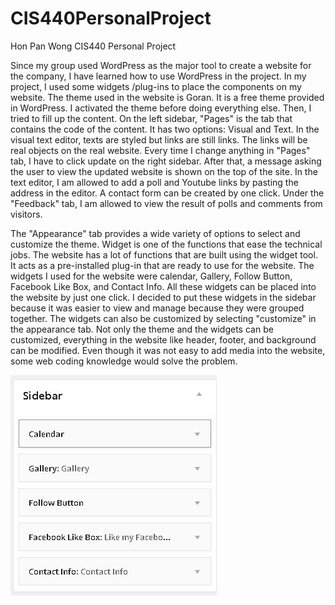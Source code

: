 CIS440PersonalProject
=====================
Hon Pan Wong
CIS440 Personal Project

Since my group used WordPress as the major tool to create a website for the company, 
I have learned how to use WordPress in the project. In my project, I used some widgets
/plug-ins to place the components on my website. The theme used in the website is Goran.
It is a free theme provided in WordPress. I activated the theme before doing everything
else. Then, I tried to fill up the content. On the left sidebar, "Pages" is the tab that
contains the code of the content. It has two options: Visual and Text. In the visual 
text editor, texts are styled but links are still links. The links will be real objects
on the real website. Every time I change anything in "Pages" tab, I have to click update
on the right sidebar. After that, a message asking the user to view the updated website
is shown on the top of the site. In the text editor, I am allowed to add a poll and 
Youtube links by pasting the address in the editor. A contact form can be created by one
click. Under the "Feedback" tab, I am allowed to view the result of polls and comments 
from visitors. 

The "Appearance" tab provides a wide variety of options to select and customize the theme.
Widget is one of the functions that ease the technical jobs. The website has a lot of
functions that are built using the widget tool. It acts as a pre-installed plug-in that
are ready to use for the website. The widgets I used for the website were calendar,
Gallery, Follow Button, Facebook Like Box, and Contact Info. All these widgets can be 
placed into the website by just one click. I decided to put these widgets in the sidebar
because it was easier to view and manage because they were grouped together. The widgets
can also be customized by selecting "customize" in the appearance tab. Not only the theme
and the widgets can be customized, everything in the website like header, footer, and 
background can be modified. Even though it was not easy to add media into the website,
some web coding knowledge would solve the problem.

![screenshot1](screenshot/1.JPG)

